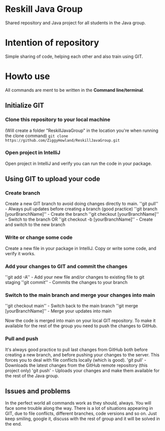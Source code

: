 # Reskill Java Group
Shared repository and Java project for all students in the Java group. 

# Intention of repository
Simple sharing of code, helping each other and also train using GIT.

# Howto use

All commands are ment to be written in the **Command line/terminal**.

## Initialize GIT
### Clone this repository to your local machine
(Will create a folder "ReskillJavaGroup" in the location you're when running the clone command)
``git clone https://github.com/ZiggyHowland/ReskillJavaGroup.git``

### Open project in IntelliJ
Open project in IntelliJ and verify you can run the code in your package.


## Using GIT to upload your code

### Create branch
Create a new GIT branch to avoid doing changes directly to main.
''git pull'' - Always pull updates before creating a branch (good practice) 
''git branch [yourBranchName]'' - Create the branch
''git checkout [yourBranchName]'' - Switch to the branch
OR
''git checkout -b [yourBranchName]'' - Create and switch to the new branch

### Write or change some code
Create a new file in your package in IntelliJ. Copy or write some code, and verify it works.

### Add your changes to GIT and commit the changes
''git add -A'' - Add your new file and/or changes to existing file to git staging
''git commit'' - Commits the changes to your branch

### Switch to the main branch and merge your changes into main
''git checkout main'' - Switch back to the main branch
''git merge [yourBranchName]'' - Merge your updates into main

Now the code is merged into main on your local GIT repository. To make it available for the rest of the group you need to push the changes to GitHub. 

### Pull and push
It's always good practice to pull last changes from GitHub both before creating a new branch, and before pushing your changes to the server. This forces you to deal with file conflicts locally (which is good).
'git pull' - Downloads the latest changes from the GitHub remote repository (this project only)
'git push' - Uploads your changes and make them available for the rest of the Java group.

## Issues and problems
In the perfect world all commands work as they should, always. You will face some trouble along the way. There is a lot of situations appearing in GIT, due to file conflicts, different branches, code versions and so on. Just keep smiling, google it, discuss with the rest of group and it will be solved in the end.

